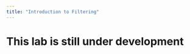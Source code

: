 ```yaml
---
title: "Introduction to Filtering"
---
```


<style>button{border-radius:30px;}button:hover{background: #2196F3;color:white;}</style>

# This lab is still under development